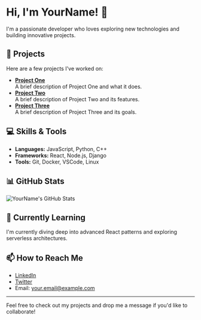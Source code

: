 # Hi, I'm YourName! 👋

I'm a passionate developer who loves exploring new technologies and building innovative projects.

## 🔭 Projects

Here are a few projects I've worked on:

- **[Project One](https://github.com/yourusername/project-one)**  
  A brief description of Project One and what it does.
- **[Project Two](https://github.com/yourusername/project-two)**  
  A brief description of Project Two and its features.
- **[Project Three](https://github.com/yourusername/project-three)**  
  A brief description of Project Three and its goals.

## 💻 Skills & Tools

- **Languages:** JavaScript, Python, C++
- **Frameworks:** React, Node.js, Django
- **Tools:** Git, Docker, VSCode, Linux

## 📊 GitHub Stats

![YourName's GitHub Stats](https://github-readme-stats.vercel.app/api?username=yourusername&show_icons=true&theme=radical)

## 🌱 Currently Learning

I'm currently diving deep into advanced React patterns and exploring serverless architectures.

## 📫 How to Reach Me

- [LinkedIn](https://linkedin.com/in/yourusername)
- [Twitter](https://twitter.com/yourusername)
- Email: [your.email@example.com](mailto:your.email@example.com)

---

Feel free to check out my projects and drop me a message if you'd like to collaborate!
